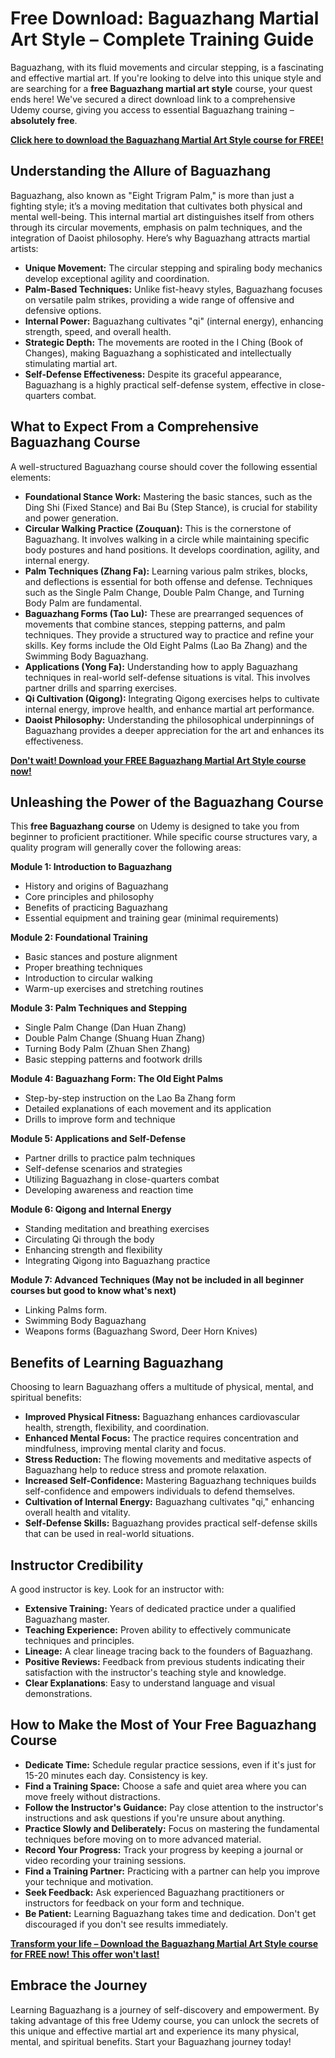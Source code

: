 # Free Download: Baguazhang Martial Art Style – Complete Training Guide

Baguazhang, with its fluid movements and circular stepping, is a fascinating and effective martial art. If you're looking to delve into this unique style and are searching for a **free Baguazhang martial art style** course, your quest ends here! We've secured a direct download link to a comprehensive Udemy course, giving you access to essential Baguazhang training – **absolutely free**.

[**Click here to download the Baguazhang Martial Art Style course for FREE!**](https://udemywork.com/baguazhang-martial-art-style)

## Understanding the Allure of Baguazhang

Baguazhang, also known as "Eight Trigram Palm," is more than just a fighting style; it’s a moving meditation that cultivates both physical and mental well-being. This internal martial art distinguishes itself from others through its circular movements, emphasis on palm techniques, and the integration of Daoist philosophy. Here’s why Baguazhang attracts martial artists:

*   **Unique Movement:** The circular stepping and spiraling body mechanics develop exceptional agility and coordination.
*   **Palm-Based Techniques:** Unlike fist-heavy styles, Baguazhang focuses on versatile palm strikes, providing a wide range of offensive and defensive options.
*   **Internal Power:** Baguazhang cultivates "qi" (internal energy), enhancing strength, speed, and overall health.
*   **Strategic Depth:** The movements are rooted in the I Ching (Book of Changes), making Baguazhang a sophisticated and intellectually stimulating martial art.
*   **Self-Defense Effectiveness:** Despite its graceful appearance, Baguazhang is a highly practical self-defense system, effective in close-quarters combat.

## What to Expect From a Comprehensive Baguazhang Course

A well-structured Baguazhang course should cover the following essential elements:

*   **Foundational Stance Work:** Mastering the basic stances, such as the Ding Shi (Fixed Stance) and Bai Bu (Step Stance), is crucial for stability and power generation.
*   **Circular Walking Practice (Zouquan):** This is the cornerstone of Baguazhang. It involves walking in a circle while maintaining specific body postures and hand positions. It develops coordination, agility, and internal energy.
*   **Palm Techniques (Zhang Fa):** Learning various palm strikes, blocks, and deflections is essential for both offense and defense. Techniques such as the Single Palm Change, Double Palm Change, and Turning Body Palm are fundamental.
*   **Baguazhang Forms (Tao Lu):** These are prearranged sequences of movements that combine stances, stepping patterns, and palm techniques. They provide a structured way to practice and refine your skills. Key forms include the Old Eight Palms (Lao Ba Zhang) and the Swimming Body Baguazhang.
*   **Applications (Yong Fa):** Understanding how to apply Baguazhang techniques in real-world self-defense situations is vital. This involves partner drills and sparring exercises.
*   **Qi Cultivation (Qigong):** Integrating Qigong exercises helps to cultivate internal energy, improve health, and enhance martial art performance.
*   **Daoist Philosophy:** Understanding the philosophical underpinnings of Baguazhang provides a deeper appreciation for the art and enhances its effectiveness.

[**Don't wait! Download your FREE Baguazhang Martial Art Style course now!**](https://udemywork.com/baguazhang-martial-art-style)

## Unleashing the Power of the Baguazhang Course

This **free Baguazhang course** on Udemy is designed to take you from beginner to proficient practitioner. While specific course structures vary, a quality program will generally cover the following areas:

**Module 1: Introduction to Baguazhang**

*   History and origins of Baguazhang
*   Core principles and philosophy
*   Benefits of practicing Baguazhang
*   Essential equipment and training gear (minimal requirements)

**Module 2: Foundational Training**

*   Basic stances and posture alignment
*   Proper breathing techniques
*   Introduction to circular walking
*   Warm-up exercises and stretching routines

**Module 3: Palm Techniques and Stepping**

*   Single Palm Change (Dan Huan Zhang)
*   Double Palm Change (Shuang Huan Zhang)
*   Turning Body Palm (Zhuan Shen Zhang)
*   Basic stepping patterns and footwork drills

**Module 4: Baguazhang Form: The Old Eight Palms**

*   Step-by-step instruction on the Lao Ba Zhang form
*   Detailed explanations of each movement and its application
*   Drills to improve form and technique

**Module 5: Applications and Self-Defense**

*   Partner drills to practice palm techniques
*   Self-defense scenarios and strategies
*   Utilizing Baguazhang in close-quarters combat
*   Developing awareness and reaction time

**Module 6: Qigong and Internal Energy**

*   Standing meditation and breathing exercises
*   Circulating Qi through the body
*   Enhancing strength and flexibility
*   Integrating Qigong into Baguazhang practice

**Module 7: Advanced Techniques (May not be included in all beginner courses but good to know what's next)**

*   Linking Palms form.
*   Swimming Body Baguazhang
*   Weapons forms (Baguazhang Sword, Deer Horn Knives)

## Benefits of Learning Baguazhang

Choosing to learn Baguazhang offers a multitude of physical, mental, and spiritual benefits:

*   **Improved Physical Fitness:** Baguazhang enhances cardiovascular health, strength, flexibility, and coordination.
*   **Enhanced Mental Focus:** The practice requires concentration and mindfulness, improving mental clarity and focus.
*   **Stress Reduction:** The flowing movements and meditative aspects of Baguazhang help to reduce stress and promote relaxation.
*   **Increased Self-Confidence:** Mastering Baguazhang techniques builds self-confidence and empowers individuals to defend themselves.
*   **Cultivation of Internal Energy:** Baguazhang cultivates "qi," enhancing overall health and vitality.
*   **Self-Defense Skills:** Baguazhang provides practical self-defense skills that can be used in real-world situations.

## Instructor Credibility

A good instructor is key. Look for an instructor with:

*   **Extensive Training:** Years of dedicated practice under a qualified Baguazhang master.
*   **Teaching Experience:** Proven ability to effectively communicate techniques and principles.
*   **Lineage:** A clear lineage tracing back to the founders of Baguazhang.
*   **Positive Reviews:** Feedback from previous students indicating their satisfaction with the instructor's teaching style and knowledge.
*   **Clear Explanations**: Easy to understand language and visual demonstrations.

## How to Make the Most of Your Free Baguazhang Course

*   **Dedicate Time:** Schedule regular practice sessions, even if it's just for 15-20 minutes each day. Consistency is key.
*   **Find a Training Space:** Choose a safe and quiet area where you can move freely without distractions.
*   **Follow the Instructor's Guidance:** Pay close attention to the instructor's instructions and ask questions if you're unsure about anything.
*   **Practice Slowly and Deliberately:** Focus on mastering the fundamental techniques before moving on to more advanced material.
*   **Record Your Progress:** Track your progress by keeping a journal or video recording your training sessions.
*   **Find a Training Partner:** Practicing with a partner can help you improve your technique and motivation.
*   **Seek Feedback:** Ask experienced Baguazhang practitioners or instructors for feedback on your form and technique.
*   **Be Patient:** Learning Baguazhang takes time and dedication. Don't get discouraged if you don't see results immediately.

[**Transform your life – Download the Baguazhang Martial Art Style course for FREE now! This offer won't last!**](https://udemywork.com/baguazhang-martial-art-style)

## Embrace the Journey

Learning Baguazhang is a journey of self-discovery and empowerment. By taking advantage of this free Udemy course, you can unlock the secrets of this unique and effective martial art and experience its many physical, mental, and spiritual benefits. Start your Baguazhang journey today!
